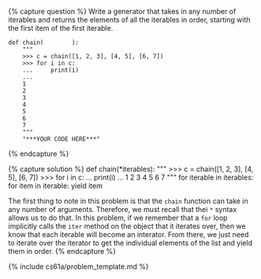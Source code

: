 {% capture question %}
Write a generator that takes in any number of iterables and returns the elements of all the iterables in order, starting with the first item of the first iterable.

    def chain(        ):
        """
        >>> c = chain([1, 2, 3], [4, 5], [6, 7])
        >>> for i in c:
        ...     print(i)
        ...
        1
        2
        3
        4
        5
        6
        7
        """
        "***YOUR CODE HERE***"
{% endcapture %}

{% capture solution %}
    def chain(*iterables):
        """
        >>> c = chain([1, 2, 3], [4, 5], [6, 7])
        >>> for i in c:
        ...     print(i)
        ...
        1
        2
        3
        4
        5
        6
        7
        """
        for iterable in iterables:
            for item in iterable:
                yield item

The first thing to note in this problem is that the `chain` function can take in any number of arguments. Therefore, we must recall that thei `*` syntax allows us to do that. In this problem, if we remember that a `for` loop implicitly calls the `iter` method on the object that it iterates over, then we know that each iterable will become an interator. From there, we just need to iterate over the iterator to get the individual elements of the list and yield them in order.
{% endcapture %}

{% include cs61a/problem_template.md %}
